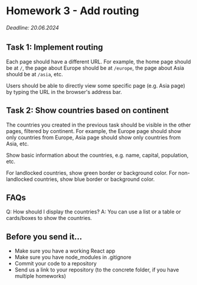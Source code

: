 # Homework 3 - Add routing

###### Deadline: 20.06.2024

## Task 1: Implement routing

Each page should have a different URL. For example, the home page should be at `/`, the page about Europe should be at `/europe`, the page about Asia should be at `/asia`, etc.

Users should be able to directly view some specific page (e.g. Asia page) by typing the URL in the browser's address bar.

## Task 2: Show countries based on continent

The countries you created in the previous task should be visible in the other pages, filtered by continent. For example, the Europe page should show only countries from Europe, Asia page should show only countries from Asia, etc.

Show basic information about the countries, e.g. name, capital, population, etc.

For landlocked countries, show green border or background color.
For non-landlocked countries, show blue border or background color.

## FAQs

Q: How should I display the countries?
A: You can use a list or a table or cards/boxes to show the countries.

## Before you send it...

- Make sure you have a working React app
- Make sure you have node_modules in .gitignore
- Commit your code to a repository
- Send us a link to your repository (to the concrete folder, if you have multiple homeworks)
